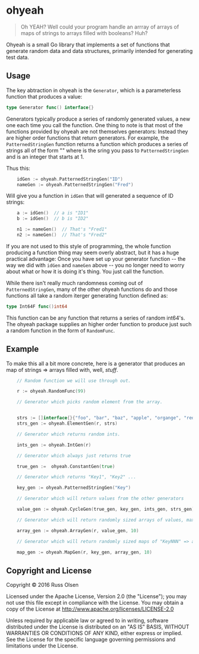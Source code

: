 # ohyeah

> Oh YEAH? Well could your program handle an arrray of arrays of
> maps of strings to arrays filled with booleans? Huh?

Ohyeah is a small Go library that implements a set of functions that generate random data
and data structures, primarily intended for generating test data.

## Usage

The key abtraction in ohyeah is the `Generator`, which is a parameterless function
that produces a value:

```go
type Generator func() interface{}
```

Generators typically produce a series of randomly generated values, a new
one each time you call the function. One thing to note is that most
of the functions provided by ohyeah are not themselves generators: Instead
they are higher order functions that return generators. 
For example, the `PatternedStringGen` function returns a function
which produces a series of strings all of the form "<PAT><N>" where
<PAT> is the sring you pass to `PatternedStringGen` and <N> is an integer
that starts at 1.

Thus this:

```go
	idGen := ohyeah.PatternedStringGen("ID")
	nameGen := ohyeah.PatternedStringGen("Fred")
```

Will give you a function in `idGen` that will generated a sequence of ID strings:

```go
	a := idGen()  // a is "ID1"
	b := idGen()  // b is "ID2"

	n1 := nameGen()  // That's "Fred1"
	n2 := nameGen()  // That's "Fred2"
```

If you are not used to this style of programming, the whole function producing
a function thing may seem overly abstract, but it has a huge practical advantage:
Once you have set up your generator function -- the way we did with `idGen` and
`nameGen` above -- you no longer need to worry about what or how it is doing
it's thing. You just call the function.
 
While there isn't really much randomness coming out of `PatternedStringGen`,
many of the other ohyeah functions do and those functions all take a
random iterger generating function defined as:

```go
type Int64F func()int64
```

This function can be any function that returns a series of random int64's.
The ohyeah package supplies an higher order function to produce just
such a random function in the form of `RandomFunc`.

## Example

To make this all a bit more concrete, here is a generator that produces an 
map of strings => arrays filled with, well, _stuff_.


```go
	// Random function we will use through out.

	r := ohyeah.RandomFunc(99)

	// Generator which picks random element from the array.


	strs := []interface{}{"foo", "bar", "baz", "apple", "organge", "red", "x"}
	strs_gen := ohyeah.ElementGen(r, strs)

	// Generator which returns random ints. 

	ints_gen := ohyeah.IntGen(r)

	// Generator which always just returns true

	true_gen :=  ohyeah.ConstantGen(true)

	// Generator which returns "Key1", "Key2" ...

	key_gen := ohyeah.PatternedStringGen("Key")

	// Generator which will return values from the other generators

	value_gen := ohyeah.CycleGen(true_gen, key_gen, ints_gen, strs_gen)

	// Generator which will return randomly sized arrays of values, max len = 10

	array_gen := ohyeah.ArrayGen(r, value_gen, 10)

	// Generator which will return randomly sized maps of "KeyNNN" => array

	map_gen := ohyeah.MapGen(r, key_gen, array_gen, 10)
```

## Copyright and License
Copyright © 2016 Russ Olsen

Licensed under the Apache License, Version 2.0 (the "License"); you may not use this file except in compliance with the License. You may obtain a copy of the License at
http://www.apache.org/licenses/LICENSE-2.0

Unless required by applicable law or agreed to in writing, software distributed under the License is distributed on an "AS IS" BASIS, WITHOUT WARRANTIES OR CONDITIONS OF ANY KIND, either express or implied. See the License for the specific language governing permissions and limitations under the License.
